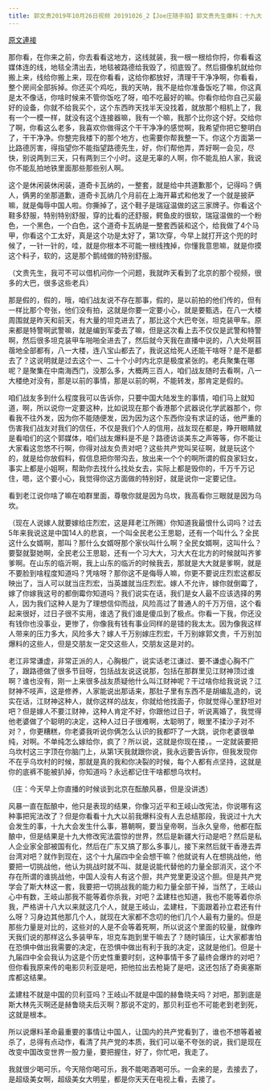 ```yaml
---
title: 郭文贵2019年10月26日视频 20191026_2【Joe庄随手拍】郭文贵先生爆料：十九大篡朝较量中错综复杂的关系 中南坑风暴一直在酝酿着
---
```


[原文連接](https://gnews.org/ThreadView/53479093)

那你看，在你来之前，你去看看这地方，这线就装，我一根一根给你捋，你看看这媒体连的线，地毯全清出去，地毯被路德给我毁了，彻底毁了。然后摄像机就给你搬上来，线给你搬上来，现在你看看，这给你都放好，清理干干净净啊，你看看，整个房间全部拆掉。你还买个鸡吃，我的天呐，我不是给你准备饭吃了嘛，你这真是太不像话，你啥时候来不管你饭吃了呀，咱不吃最好的嘛。你看你给你自己买最好的设备，你就不给我买个，这个东西昨天找半天没找着，就放那个相机上了，我有一个一模一样，就没有这个连接器嘛，我有一个嘛，我那个比你这个好。交给你了啊，你看这么老多，我喜欢你做得这个干干净净的感觉啊，我希望你把它整明白了，干干净净。你整完我楼下的那个地方，也需要你帮我整一下。你这个方面第一比路德厉害，得指望你不能指望路德先生，好，你们帮他弄，弄好啊一会见，尽快，别说两到三天，只有两到三个小时。这是无辜的人啊，你不能乱拍人家，我说你不能乱拍地铁里面那些那些别人啊。


这个是休闲装休闲装，道奇卡瓦纳的，一整套，就是给中共道歉那个，记得吗？俩人，俩男的坐那道歉，道奇卡瓦纳几个月前在上海开幕式和他发了一个就是披萨嘛，就是侮辱中国人啦。你撕掉了，这个鞋子是瑞寇温做的这三家牌子。你看这个鞋多舒服，特别特别舒服，穿的比看的还舒服，鳄鱼皮的很软，瑞寇温做的一个粉色，一个黑色，一个白色，这个道奇卡瓦纳是一整套西装和这个，给我做了4个马甲，你看这个工太好，真是这个功是太好了，第1次穿，今早上就打开这个兜的时候了，一针一针的，哇，就是你根本不可能一根线拽掉，你懂我意思嘛，就是你摸这个料子，软的，这是那个鹅绒做的特别舒服。


（文贵先生，我可不可以借机问你一个问题，我就昨天看到了北京的那个视频，很多的大巴，很多这些老兵）


那是假的，假的，哦，咱们战友说不存在那事，假的，是以前拍的他们传的，但有一样比那个夸张，他们没有拍，这就是你要一定要小心，就是要甄选，在八一大楼周围就是昨天和前天，有大量的坦克进去了，那比这个大巴夸张，坦克装甲车。原来都是特警啊武警嘛，就是编到军委去了嘛，但是这次看上去不仅仅是武警和特警啊，然后很多坦克装甲车啪啪全进去了，然后就今天我在直播中说的，八大处啊苜蓿地全部都有，八一大楼，连八宝山都去了，我说这给死人还能干啥呀？是不是都去了？这说明就是过去这个一、二十个小时内北京是极度紧张的。老兵聚集在哪呢？是聚集在中南海西门，没那么多，大概两三百人，咱们战友随时去看啊，八一大楼绝对没有，那是以前的事情，那是以前的啊，不能转发，那肯定是假的。


咱们战友多到什么程度我可以告诉你，只要中国大陆发生的事情，咱们马上就知道，啊，所以说你一定要这种，比如说现在那个香港那个武器说化学武器那个，你看我不往外发，因为你不能随便发，因为因为这个东西你没有求证的话，他严重的伤害我们战友对我们的信任，不仅是我们个人的信用，战友现在都是，睁开眼睛就是看咱们的这个郭媒体，咱们战友爆料是不是？路德访谈美东之声等等，你不能让大家看这忽悠不行啊，你得对战友负责对吧？这些共产党叫吴征啊，就是玩这个的，就是给你放假料，假信息把你带沟去，放出来一个个的啊所谓的假良家妇女，事实上都是小姐啊，帮助你去找什么找处女去，实际上都是毁你的，千万千万记住，嗯，这个要小心，我觉得你这方面做的特别好，就是说你一定要记住。


看到老江说你啥了嘛在咱群里面，尊敬你就是因为乌坎，我高看你三眼就是因为乌坎。


（现在人说嫁人就要嫁给庄烈宏，这是拜老江所赐）你知道我最恨什么词吗？过去5年来我说这是中国14人的悲哀，一个叫全民老公王思聪，还有一个叫什么？全民这什么女婿啊，那叫？那什么女婿呀那个家伙叫什么啊？全民女婿啊，这叫什么？要娶就娶她啊，全民老公王思聪，还有一个习大大，习大大在北方的时候就叫齐爹爹啊。在山东的临沂啊，我上山东的临沂的时候我去，那就是大大就是爹啊，就是不要脸到啥程度知道吗？凭啥呀？那你这不是侮辱人嘛，你更不要说庄烈宏这都反映出了，当人可以就当庄烈宏，当英雄就当庄烈宏。嫁人不允许，嫁你就倒霉了，嫁了你嫁我这号的都倒霉你知道吗？我们说实在话，我们是女人最不应该选择的男人，因为我们这种人是为了理想信仰而战，风险高过了普通人的千万万倍，这个看起来很好，过日子很不实用，谁选了我们谁是傻瓜到了极点。你看一下我，你还没有钱你也没事业，更惨了，你像我有钱有事业同样的是错的我太太。因为像我这样人带来的压力多大，风险多大？嫁人千万别嫁庄烈宏，千万别嫁郭文贵，千万别加爆料的这些人，但是交朋友一定交这些人，交朋友这是对的。


老江非常谦虚，非常正派的人，心胸极广，说实话老江谦过、要不谦虚心胸不广了，跟路德做了很多节目呀，包括战友说这说那，包括在那群里见江财神顶过谁啊？谁也没有，刚一上来很多战友质疑他什么叫江财神呢？干过啥你给我说说？江财神不吱声，这是修养，人家能说出那话来，那肚子里有东西不是胡编乱造的，说实在话，江财神这种人，就你这样的战友，你就给他找面子，你就觉得心里舒坦对吧？但是嫁人不要江财神，这种人肯定不好，你跟他过日子，听说离婚了，我觉得他老婆做了个聪明的决定，这种人过日子很难啊，太聪明了，眼里不揉沙子对不对？，你更糟糕，你老婆我听说你俩怎么认识的我都吓了一大跳，说你老婆很单纯，对啊。不单纯怎么嫁给你，疯了？所以说，这就是你现在搂，。一定就装要把乌坎村这三字顶在你脑门上，从第1天我就跟你说，我永远要告诉你，但我发现你不在乎乌坎村的时候，那就是真的我和你决裂的时候，每个人都有点坚持，这就是你的底裤不能被扒掉，你知道吗？永远都记住干啥都想乌坎村。


（庄：今天早上你直播的时候谈到北京在酝酿风暴，但是没讲透）


风暴一直在酝酿中，他只是表现的结果，你像习近平和王岐山改宪法，你说哪有这种事把宪法改了？但是你看看十九大以前我爆料没有人去总结那段，我说过十九大会发生的事，十九大会发生什么事，篡朝啊，要当皇帝啊，当永久皇帝，他都在酝酿中，但是结果是十九大修改宪法震惊的世界，然后是新疆大行动是吧？然后是私人企业家全部被国有化，然后在广东又搞了那么多事儿，接下来然后就干香港去弄台湾对吧？就作到现在，这个十九届四中全会想干嘛？他就说有人在想挑战他，他要把一切挑战他，他认为挑战时就不叫、就是说能代替他的力量全部消灭，这个不存在所谓的谁挑战他，中国人没有人有这个胆，共产党里更没这个胆。但是共产党学会了斯大林这一套，我要把一切挑战我的能力和力量全部干掉，当然了，王岐山心中有数，王岐山那我不能等着你杀我，对吧？孟建柱也知道，我也不能等着你杀我，严格讲十八大以来就这几个人，就是王岐山，孟建柱，下面跟着孙立君还有什么呀？习身边其他那几个人，就现在大家都不念叨的他们几个人最有力量的。但是那些力量是对比的，这些对的人是不会等着死啊，所以说这个里面的较量，就像昨天我们说的那样这么多装甲车，坦克车跑到里干嘛去了？随时镇压，让大家都害怕在恐惧中做出我需要的决定，在恐惧中做出有利于我的决定，这就是他们。但是十九届四中全会我认为这是个历史性重要时刻，这种事情干多了最终会爆炸的对吧？但你看我原来传的电影贝利亚是吧，把他拉出去枪毙了是吧，这还包括了奇奥塞斯库都这结果。


孟建柱不就是中国的贝利亚吗？王岐山不就是中国的赫鲁晓夫吗？对吧，那到底是斯大林先灭啊还是赫鲁晓夫后灭啊？那说不定的，那贝利亚也不可能老到老到死，这就是根本。

所以说爆料革命最重要的事情让中国人，让国内的共产党看到了，谁也不想等着被杀了，总得有点动作，看清了共产党的本质，我们可以毫不夸张的说，我们是现在改变中国改变世界一股力量，要把握住，好了，你忙吧，我走了。


 我就很少喝可乐，今天陪你喝可乐，我不能喝酒喝可乐。一会来的是，去接去了，是超级美女啊，超级美女大明星，都是你天天在电视上看，去接了。
